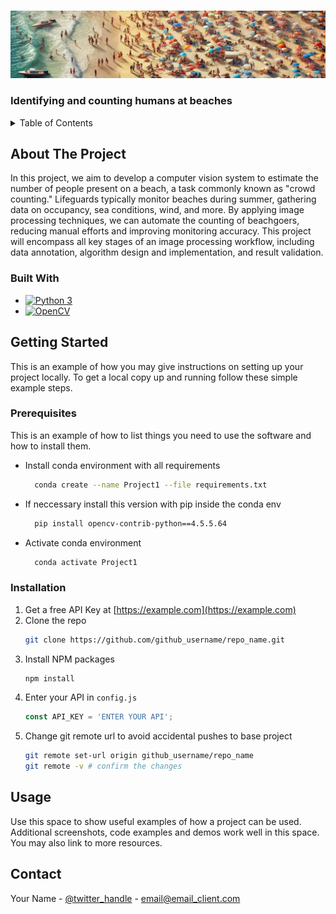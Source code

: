 
<a id="readme-top"></a>




<!-- PROJECT LOGO -->
<br />
<div align="left">
    <img src="images/banner.png" alt="Banner" >
  </a>

<h3 align="left">Identifying and counting humans at beaches</h3>



<!-- TABLE OF CONTENTS -->
<details>
  <summary>Table of Contents</summary>
  <ol>
    <li>
      <a href="#about-the-project">About The Project</a>
      <ul>
        <li><a href="#built-with">Built With</a></li>
      </ul>
    </li>
    <li>
      <a href="#getting-started">Getting Started</a>
      <ul>
        <li><a href="#prerequisites">Prerequisites</a></li>
        <li><a href="#installation">Installation</a></li>
      </ul>
    </li>
    <li><a href="#usage">Usage</a></li>
    <li><a href="#contact">Contact</a></li>
  </ol>
</details>



<!-- ABOUT THE PROJECT -->
## About The Project

In this project, we aim to develop a computer vision system to estimate the number of people present on a beach, a task commonly known as "crowd counting." Lifeguards typically monitor beaches during summer, gathering data on occupancy, sea conditions, wind, and more. By applying image processing techniques, we can automate the counting of beachgoers, reducing manual efforts and improving monitoring accuracy. This project will encompass all key stages of an image processing workflow, including data annotation, algorithm design and implementation, and result validation.




### Built With
* [![Python 3][Python-badge]][Python-url]
* [![OpenCV][OpenCV-badge]][OpenCV-url]






<!-- GETTING STARTED -->
## Getting Started

This is an example of how you may give instructions on setting up your project locally.
To get a local copy up and running follow these simple example steps.

### Prerequisites

This is an example of how to list things you need to use the software and how to install them.
* Install conda environment with all requirements
  ```sh
    conda create --name Project1 --file requirements.txt
  ```
* If neccessary install this version with pip inside the conda env
  ```sh
    pip install opencv-contrib-python==4.5.5.64
  ```
* Activate conda environment
  ```sh
    conda activate Project1
  ```

### Installation

1. Get a free API Key at [https://example.com](https://example.com)
2. Clone the repo
   ```sh
   git clone https://github.com/github_username/repo_name.git
   ```
3. Install NPM packages
   ```sh
   npm install
   ```
4. Enter your API in `config.js`
   ```js
   const API_KEY = 'ENTER YOUR API';
   ```
5. Change git remote url to avoid accidental pushes to base project
   ```sh
   git remote set-url origin github_username/repo_name
   git remote -v # confirm the changes
   ```




<!-- USAGE EXAMPLES -->
## Usage

Use this space to show useful examples of how a project can be used. Additional screenshots, code examples and demos work well in this space. You may also link to more resources.



<!-- CONTACT -->
## Contact

Your Name - [@twitter_handle](https://twitter.com/twitter_handle) - email@email_client.com








<!-- MARKDOWN LINKS & IMAGES -->
[OpenCV-badge]: https://img.shields.io/badge/OpenCV-5C3EE8?style=for-the-badge&logo=opencv&logoColor=white
[OpenCV-url]: https://opencv.org/
[Python-badge]: https://img.shields.io/badge/Python-3.8%2B-3776AB?style=for-the-badge&logo=python&logoColor=white
[Python-url]: https://www.python.org/

